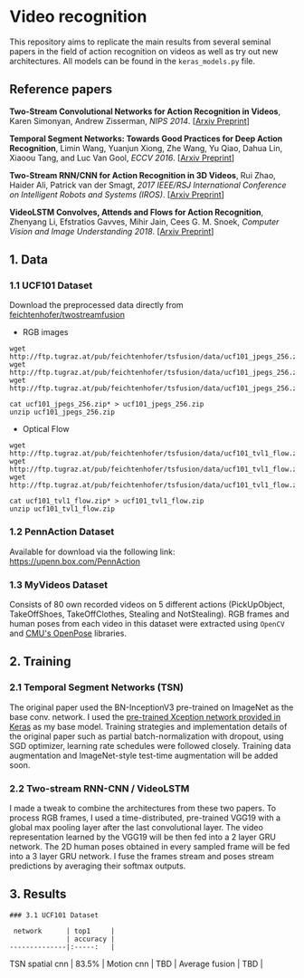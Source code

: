 # Video recognition
This repository aims to replicate the main results from several seminal papers in the field of action recognition on videos as well as try out new architectures. All models can be found in the `keras_models.py` file.
## Reference papers
> 
**Two-Stream Convolutional Networks for Action Recognition in Videos**,
Karen Simonyan, Andrew Zisserman,
*NIPS 2014*.
[[Arxiv Preprint](https://arxiv.org/pdf/1406.2199.pdf)]
> 
**Temporal Segment Networks: Towards Good Practices for Deep Action Recognition**,
Limin Wang, Yuanjun Xiong, Zhe Wang, Yu Qiao, Dahua Lin, Xiaoou Tang, and Luc Van Gool,
*ECCV 2016*.
[[Arxiv Preprint](http://arxiv.org/abs/1608.00859)]
> 
**Two-Stream RNN/CNN for Action Recognition in 3D Videos**,
Rui Zhao, Haider Ali, Patrick van der Smagt,
*2017 IEEE/RSJ International Conference on Intelligent Robots and Systems (IROS)*.
[[Arxiv Preprint](https://arxiv.org/pdf/1703.09783.pdf)]
> 
**VideoLSTM Convolves, Attends and Flows for Action Recognition**,
Zhenyang Li, Efstratios Gavves, Mihir Jain, Cees G. M. Snoek,
*Computer Vision and Image Understanding 2018*.
[[Arxiv Preprint](https://arxiv.org/pdf/1607.01794.pdf)]

## 1. Data
  ### 1.1 UCF101 Dataset 
  Download the preprocessed data directly from [feichtenhofer/twostreamfusion](https://github.com/feichtenhofer/twostreamfusion)
  * RGB images
  ```
  wget http://ftp.tugraz.at/pub/feichtenhofer/tsfusion/data/ucf101_jpegs_256.zip.001
  wget http://ftp.tugraz.at/pub/feichtenhofer/tsfusion/data/ucf101_jpegs_256.zip.002
  wget http://ftp.tugraz.at/pub/feichtenhofer/tsfusion/data/ucf101_jpegs_256.zip.003
  
  cat ucf101_jpegs_256.zip* > ucf101_jpegs_256.zip
  unzip ucf101_jpegs_256.zip
  ```
  * Optical Flow
  ```
  wget http://ftp.tugraz.at/pub/feichtenhofer/tsfusion/data/ucf101_tvl1_flow.zip.001
  wget http://ftp.tugraz.at/pub/feichtenhofer/tsfusion/data/ucf101_tvl1_flow.zip.002
  wget http://ftp.tugraz.at/pub/feichtenhofer/tsfusion/data/ucf101_tvl1_flow.zip.003
  
  cat ucf101_tvl1_flow.zip* > ucf101_tvl1_flow.zip
  unzip ucf101_tvl1_flow.zip
  ```
  ### 1.2 PennAction Dataset
  Available for download via the following link: https://upenn.box.com/PennAction
  ### 1.3 MyVideos Dataset
  Consists of 80 own recorded videos on 5 different actions (PickUpObject, TakeOffShoes, TakeOffClothes, Stealing and NotStealing). RGB   frames and human poses from each video in this dataset were extracted using `OpenCV` and [CMU's OpenPose](https://github.com/CMU-Perceptual-Computing-Lab/openpose) libraries.

## 2. Training
  ### 2.1 Temporal Segment Networks (TSN)
  The original paper used the BN-InceptionV3 pre-trained on ImageNet as the base conv. network. I used the [pre-trained Xception network provided in Keras](https://github.com/keras-team/keras/blob/master/keras/applications/xception.py) as my base model. Training strategies and implementation details of the original paper such as partial batch-normalization with dropout, using SGD optimizer, learning rate schedules were followed closely. Training data augmentation and ImageNet-style test-time augmentation will be added soon.
  ### 2.2 Two-stream RNN-CNN / VideoLSTM
  I made a tweak to combine the architectures from these two papers. To process RGB frames, I used a time-distributed, pre-trained VGG19 with a global max pooling layer after the last convolutional layer. The video representation learned by the VGG19 will be then fed into a 2 layer GRU network. The 2D human poses obtained in every sampled frame will be fed into a 3 layer GRU network. I fuse the frames stream and poses stream predictions by averaging their softmax outputs.
  
 ## 3. Results
    ### 3.1 UCF101 Dataset
>
     network      | top1     |
                  | accuracy |  
    --------------|:-----:   |
TSN spatial cnn   | 83.5%    | 
Motion cnn        | TBD      | 
Average fusion    | TBD      |  
